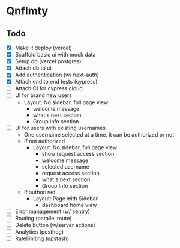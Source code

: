 # Qnflmty

## Todo

- [x] Make it deploy (vercel)
- [x] Scaffold basic ui with mock data
- [x] Setup db (vercel postgres)
- [x] Attach db to ui
- [x] Add authentication (w/ next-auth)
- [x] Attach end to end tests (cypress)
- [ ] Attach CI for cypress cloud
- [ ] UI for brand new users
  - Layout: No sidebar, full page view
    - welcome message
    - what's next section
    - Group Info section
- [ ] UI for users with existing usernames
  - One username selected at a time, it can be authorized or not
  - If not authorized
    - Layout: No sidebar, full page view
      - show request access section
      - welcome message
      - selected username
      - request access section
      - what's next section
      - Group Info section
  - If authorized
    - Layout: Page with Sidebar
      - dashboard home view
- [ ] Error management (w/ sentry)
- [ ] Routing (parallel route)
- [ ] Delete button (w/server actions)
- [ ] Analytics (posthog)
- [ ] Ratelimiting (upstash)
